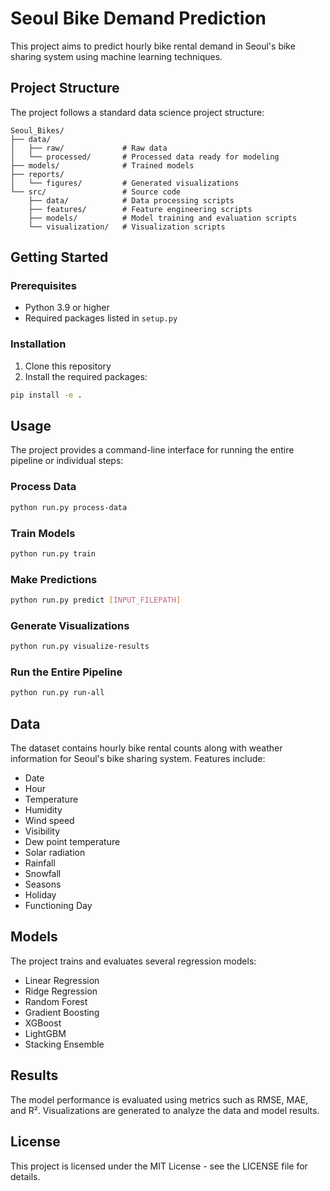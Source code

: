 # Seoul Bike Demand Prediction

This project aims to predict hourly bike rental demand in Seoul's bike sharing system using machine learning techniques.

## Project Structure

The project follows a standard data science project structure:

```
Seoul_Bikes/
├── data/
│   ├── raw/             # Raw data
│   └── processed/       # Processed data ready for modeling
├── models/              # Trained models
├── reports/
│   └── figures/         # Generated visualizations
└── src/                 # Source code
    ├── data/            # Data processing scripts
    ├── features/        # Feature engineering scripts
    ├── models/          # Model training and evaluation scripts
    └── visualization/   # Visualization scripts
```

## Getting Started

### Prerequisites

- Python 3.9 or higher
- Required packages listed in `setup.py`

### Installation

1. Clone this repository
2. Install the required packages:

```bash
pip install -e .
```

## Usage

The project provides a command-line interface for running the entire pipeline or individual steps:

### Process Data

```bash
python run.py process-data
```

### Train Models

```bash
python run.py train
```

### Make Predictions

```bash
python run.py predict [INPUT_FILEPATH]
```

### Generate Visualizations

```bash
python run.py visualize-results
```

### Run the Entire Pipeline

```bash
python run.py run-all
```

## Data

The dataset contains hourly bike rental counts along with weather information for Seoul's bike sharing system. Features include:

- Date
- Hour
- Temperature
- Humidity
- Wind speed
- Visibility
- Dew point temperature
- Solar radiation
- Rainfall
- Snowfall
- Seasons
- Holiday
- Functioning Day

## Models

The project trains and evaluates several regression models:

- Linear Regression
- Ridge Regression
- Random Forest
- Gradient Boosting
- XGBoost
- LightGBM
- Stacking Ensemble

## Results

The model performance is evaluated using metrics such as RMSE, MAE, and R². Visualizations are generated to analyze the data and model results.

## License

This project is licensed under the MIT License - see the LICENSE file for details.